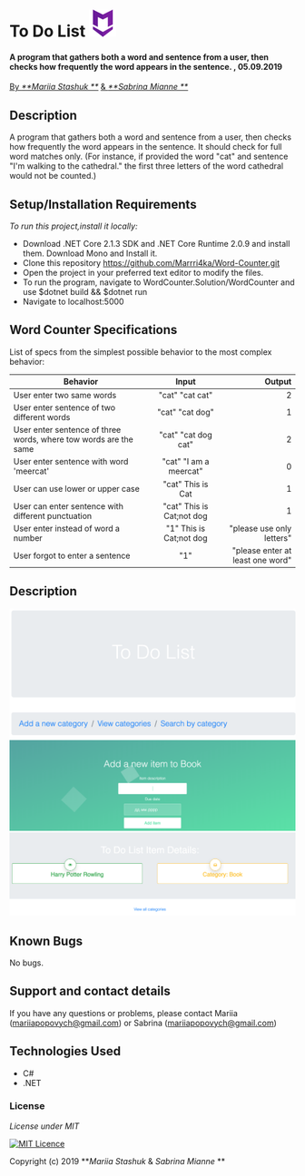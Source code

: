 # To Do List ![alt text](https://github.com/adam-p/markdown-here/raw/master/src/common/images/icon48.png "Logo Title Text 1")
#### A program that gathers both a word and sentence from a user, then checks how frequently the word appears in the sentence. , 05.09.2019


[ By _**Mariia Stashuk **_](https://www.linkedin.com/in/mariia-stashuk-66754816a/)
[ & _**Sabrina Mianne **_](https://www.linkedin.com/in/mariia-stashuk-66754816a/)

## Description

A program that gathers both a word and sentence from a user, then checks how frequently the word appears in the sentence. It should check for full word matches only. (For instance, if provided the word "cat" and sentence "I'm walking to the cathedral." the first three letters of the word cathedral would not be counted.)



## Setup/Installation Requirements

_To run this project,install it locally:_


* Download .NET Core 2.1.3 SDK and .NET Core Runtime 2.0.9 and install them. Download Mono and Install it.
* Clone this repository https://github.com/Marrri4ka/Word-Counter.git
* Open the project in your preferred text editor to modify the files.
* To run the program, navigate to WordCounter.Solution/WordCounter and use $dotnet build &&  $dotnet run
* Navigate to localhost:5000


## Word Counter Specifications

 List of specs from the simplest possible behavior to the most complex behavior:

| Behavior       | Input          | Output  |
| ------------- |:-------------:| -----:|
|User enter two same words      | "cat" "cat cat"   |2|
|User enter sentence of two different words | "cat" "cat dog"    |  1 |
| User enter sentence of three words, where tow words are the same   | "cat" "cat dog cat"   |   2 |
|User enter sentence with word 'meercat' | "cat" "I am a meercat" | 0 |
|User can use lower or upper case| "cat" This is Cat | 1 |
|User can enter sentence with different punctuation| "cat" This is Cat;not dog | 1 |
|User enter instead of word a number | "1" This is Cat;not dog | "please use only letters" |
|User forgot to enter a sentence  | "1"  | "please enter at least one word" |

## Description
![Alt text](/img/1.png)
![Alt text](/img/2.png)
![Alt text](/img/3.png)


## Known Bugs

No bugs.

## Support and contact details

If you have any questions or problems, please contact Mariia (mariiapopovych@gmail.com) or Sabrina  (mariiapopovych@gmail.com)

## Technologies Used

* C#
* .NET


### License

*License under MIT*

[![MIT Licence](https://badges.frapsoft.com/os/mit/mit.svg?v=103)](https://opensource.org/licenses/mit-license.php)

Copyright (c) 2019 **_Mariia Stashuk_ & _Sabrina Mianne_ **
